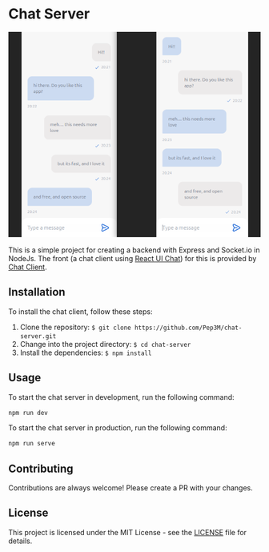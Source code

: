 # Chat Server

![1715484432875](image/README/1715484432875.png)

This is a simple project for creating a backend with Express and Socket.io in NodeJs.
The front (a chat client using [React UI Chat](https://www.npmjs.com/package/react-ui-chat)) for this is provided by [Chat Client](https://github.com/Pep3M/chat-client).

## Installation

To install the chat client, follow these steps:

1. Clone the repository: `$ git clone https://github.com/Pep3M/chat-server.git`
2. Change into the project directory: `$ cd chat-server`
3. Install the dependencies: `$ npm install`

## Usage

To start the chat server in development, run the following command:

```bash
npm run dev
```

To start the chat server in production, run the following command:

```bash
npm run serve
```

## Contributing

Contributions are always welcome! Please create a PR with your changes.

## License

This project is licensed under the MIT License - see the [LICENSE](LICENSE) file for details.
